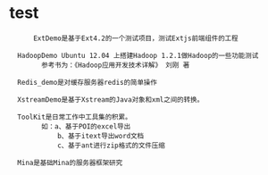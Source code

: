 # test

      	  ExtDemo是基于Ext4.2的一个测试项目，测试Extjs前端组件的工程

	  HadoopDemo Ubuntu 12.04 上搭建Hadoop 1.2.1做Hadoop的一些功能测试
	      	参考书为：《Hadoop应用开发技术详解》 刘刚 著
	  
	  Redis_demo是对缓存服务器redis的简单操作
	  
	  XstreamDemo是基于Xstream的Java对象和xml之间的转换。
	  
	  ToolKit是日常工作中工具集的积累。
	  		如：a、基于POI的excel导出
	  		    b、基于itext导出word文档
	  		    c、基于ant进行zip格式的文件压缩
	  		
	  Mina是基础Mina的服务器框架研究
